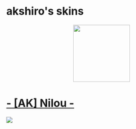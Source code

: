 # akshiro's skins
<p align="center">
<a href="https://osu.ppy.sh/users/10557490">
  <img src="https://a.ppy.sh/10557490"  
       width="150"
       height="150"></a>
  
 # [- [AK] Nilou -](https://drive.google.com/drive/folders/11q5YiIiZzr8014Gsl4KRGBVf3BxiOT-t)
[![](https://i.imgur.com/ZwnMJJi.jpeg)](https://drive.google.com/drive/folders/11q5YiIiZzr8014Gsl4KRGBVf3BxiOT-t)

